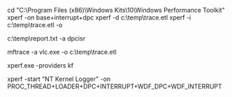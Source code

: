 
cd "C:\Program Files (x86)\Windows Kits\10\Windows Performance Toolkit"
xperf -on base+interrupt+dpc
xperf -d c:\temp\trace.etl
xperf -i c:\temp\trace.etl -o

c:\temp\report.txt -a dpcisr

mftrace -a vlc.exe -o c:\temp\trace.etl

xperf.exe -providers kf

xperf -start "NT Kernel Logger" -on PROC_THREAD+LOADER+DPC+INTERRUPT+WDF_DPC+WDF_INTERRUPT